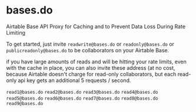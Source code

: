 # bases.do
Airtable Base API Proxy for Caching and to Prevent Data Loss During Rate Limiting

To get started, just invite `readwrite@bases.do` or `readonly@bases.do` or `publicreadonly@bases.do` to be collaborators on your Airtable Base.

if you have large amounts of reads and will be hitting your rate limits, even with the cache in place, you can also invite these address (at no cost, because Airtable doesn't charge for read-only collaborators, but each read-only api key gets an additional 5 requests / second.

`read1@bases.do`
`read2@bases.do`
`read3@bases.do`
`read4@bases.do`
`read5@bases.do`
`read6@bases.do`
`read7@bases.do`
`read8@bases.do`
`read9@bases.do`
